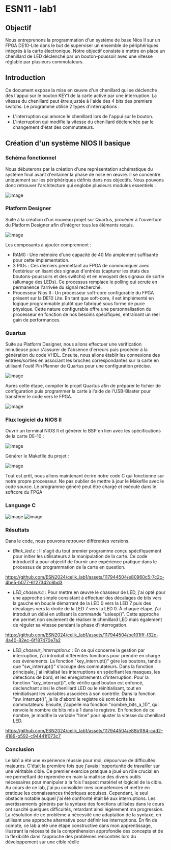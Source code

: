 <h1> ESN11 - lab1 </h1>

<h2> Objectif </h2>

Nous entreprenons la programmation d'un système de base Nios II sur un FPGA DE10-Lite dans le but de superviser un ensemble de périphériques intégrés à la carte électronique. Notre objectif consiste à mettre en place un chenillard de LED déclenché par un bouton-poussoir avec une vitesse réglable par plusieurs commutateurs.

<h2> Introduction </h2>

Ce document expose la mise en œuvre d'un chenillard qui se déclenche dès l'appui sur le bouton KEY1 de la carte activé par une interruption. La vitesse du chenillard peut être ajustée à l'aide des 4 bits des premiers switchs. Le programme utilise 2 types d'interruptions :

- L'interruption qui amorce le chenillard lors de l'appui sur le bouton.
- L'interruption qui modifie la vitesse du chenillard déclenchée par le changement d'état des commutateurs.

<h2> Création d'un système NIOS II basique </h2>

<h3> Schéma fonctionnel </h3>

Nous débuterons par la création d'une représentation schématique du système final avant d'entamer la phase de mise en œuvre. Il se concentre uniquement sur les périphériques définis dans nos objectifs. Nous pouvons donc retrouver l'architecture qui englobe plusieurs modules essentiels :

![image](https://github.com/ESN2024/celik_lab1/assets/117944504/db1e5e4c-b6c7-4ffe-b261-61fbdcc5e197)

<h3> Platform Designer </h3>

Suite à la création d'un nouveau projet sur Quartus, procéder à l'ouverture du Platform Designer afin d'intégrer tous les éléments requis.

![image](https://github.com/ESN2024/celik_lab1/assets/117944504/7fe78234-9f81-4efc-a00f-7a1963b138c6)

Les composants à ajouter comprennent :

- RAM0 : Une mémoire d'une capacité de 40 Mo amplement suffisante pour cette implémentation.
- 3 PIOs : Ces derniers permettant au FPGA de communiquer avec l'extérieur en lisant des signaux d'entrées (capturer les états des boutons-poussoirs et des switchs) et en envoyant des signaux de sortie (allumage des LEDs). Ce processus remplace le polling qui scrute en permanence l'arrivée du signal recherché.
- Processeur Nios II : Un processeur soft-core configurable du FPGA présent sur la DE10 Lite. En tant que soft-core, il est implémenté en logique programmable plutôt que fabriqué sous forme de puce physique. Cette nature configurable offre une personnalisation du processeur en fonction de nos besoins spécifiques, entraînant un réel gain de performances.
  
<h3> Quartus </h3>

Suite au Platform Designer, nous allons effectuer une vérification minutieuse pour s'assurer de l'absence d'erreurs puis procéder à la génération du code VHDL. Ensuite, nous allons établir les connexions des entrées/sorties en associant les broches correspondantes sur la carte en utilisant l'outil Pin Planner de Quartus pour une configuration précise. 

![image](https://github.com/ESN2024/celik_lab1/assets/117944504/c98385b5-fb47-49f1-a9b1-4008ad86ed9a)

Après cette étape, compiler le projet Quartus afin de préparer le fichier de configuration puis programmer la carte à l'aide de l'USB-Blaster pour transférer le code vers le FPGA.

![image](https://github.com/ESN2024/celik_lab1/assets/117944504/631d0b66-4f33-4838-97f3-0a2a6b3b95b6)

<h3> Flux logiciel du NIOS II </h3>

Ouvrir un terminal NIOS II et générer le BSP en lien avec les spécifications de la carte DE-10 :

![image](https://github.com/ESN2024/celik_lab1/assets/117944504/14a01ae6-1579-4528-8990-a77549f41a49)

Générer le Makefile du projet :

![image](https://github.com/ESN2024/celik_lab1/assets/117944504/c6555cc7-8295-46f2-97b6-c1a1213479f8)

Tout est prêt, nous allons maintenant écrire notre code C qui fonctionne sur notre propre processeur. Ne pas oublier de mettre à jour le Makefile avec le code source. Le programme généré peut être chargé et exécuté dans le softcore du FPGA

<h3> Language C </h3>

![image](https://github.com/ESN2024/celik_lab1/assets/117944504/d667d4d6-8aa5-4e2e-9fb1-68ad1cfcf119)
![image](https://github.com/ESN2024/celik_lab1/assets/117944504/c56056d3-2593-4e96-8758-fa5019670edb)

<h3> Résultats </h3>

Dans le code, nous pouvons retrouver différentes versions. 

- _Blink_led.c_ : Il s'agit du tout premier programme conçu spécifiquement pour initier les utilisateurs à la manipulation de la carte. Ce code introductif a pour objectif de fournir une expérience pratique dans le processus de programmation de la carte en question.

https://github.com/ESN2024/celik_lab1/assets/117944504/e80960c5-7c2c-4be5-b077-6127342c6bd3

- _LED_chaseur.c_ : Pour mettre en œuvre le chasseur de LED, j'ai opté pour une approche simple consistant à effectuer des décalages de bits vers la gauche en boucle démarrant de la LED 0 vers la LED 7 puis des décalages vers la droite de la LED 7 vers la LED 0. À chaque étape, j'ai introduit un délai en utilisant la commande "usleep()". Cette approche me permet non seulement de réaliser le chenillard LED mais également de réguler sa vitesse pendant la phase d'interrogation.

https://github.com/ESN2024/celik_lab1/assets/117944504/be101fff-f32c-4a40-82ec-6f187470e7a2

- _LED_chaseur_interruption.c_ : En ce qui concerne la gestion par interruption, j'ai introduit différentes fonctions pour prendre en charge ces événements. La fonction "key_interrupt()" gère les boutons, tandis que "sw_interrupt()" s'occupe des commutateurs. Dans la fonction principale, j'ai initialisé les interruptions en spécifiant les masques, les détections de bord, et les enregistrements d'interruption. Pour la fonction "key_interrupt()", elle vérifie quel bouton est enfoncé, déclenchant ainsi le chenillard LED ou le réinitialisant, tout en réinitialisant les variables associées à son contrôle. Dans la fonction "sw_interrupt()", je lis d'abord le registre où sont écrits les commutateurs. Ensuite, j'appelle ma fonction "nombre_bits_a_1()", qui renvoie le nombre de bits mis à 1 dans le registre. En fonction de ce nombre, je modifie la variable "time" pour ajuster la vitesse du chenillard LED.

https://github.com/ESN2024/celik_lab1/assets/117944504/e88b1f84-cad2-4189-b592-c94441f073c7

<h3> Conclusion </h3>

Le lab1 a été une expérience réussie pour moi, dépourvue de difficultés majeures. C'était la première fois que j'avais l'opportunité de travailler sur une véritable cible. Ce premier exercice pratique a joué un rôle crucial en me permettant de reprendre en main la maîtrise des divers outils nécessaires pour manipuler à la fois l'aspect matériel et logiciel de la cible. Au cours de ce lab, j'ai pu consolider mes compétences et mettre en pratique les connaissances théoriques acquises. Cependant, le seul obstacle notable auquel j'ai été confronté était lié aux interruptions. Les avertissements générés par la syntaxe des fonctions utilisées dans le cours ont suscité quelques difficultés, retardant ainsi légèrement ma progression. La résolution de ce problème a nécessité une adaptation de la syntaxe, en utilisant une approche alternative pour définir les interruptions. En fin de compte, ce lab a été une étape constructive dans mon apprentissage, illustrant la nécessité de la compréhension approfondie des concepts et de la flexibilité dans l'approche des problèmes rencontrés lors du développement sur une cible réelle

